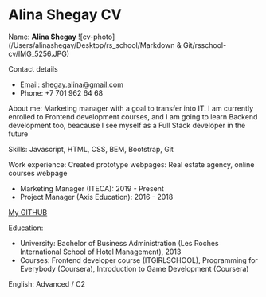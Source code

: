 # Alina Shegay CV

Name: **Alina Shegay**
![cv-photo](/Users/alinashegay/Desktop/rs_school/Markdown & Git/rsschool-cv/IMG_5256.JPG)

Contact details
* Email: shegay.alina@gmail.com
* Phone: +7 701 962 64 68

About me: 
Marketing manager with a goal to transfer into IT.
I am currently enrolled to Frontend development courses, and I am going to learn Backend development too, beacause I see myself as a Full Stack developer in the future

Skills: 
Javascript, HTML, CSS, BEM, Bootstrap, Git

Work experience: 
Created prototype webpages: Real estate agency, online courses webpage
* Marketing Manager (ITECA): 2019 - Present
* Project Manager (Axis Education): 2016 - 2018

[My GITHUB](https://github.com/aeleeneia)

Education: 
* University: Bachelor of Business Administration (Les Roches International School of Hotel Management), 2013
* Courses: Frontend developer course (ITGIRLSCHOOL), Programming for Everybody (Coursera), Introduction to Game Development (Coursera)

English:
Advanced / C2





